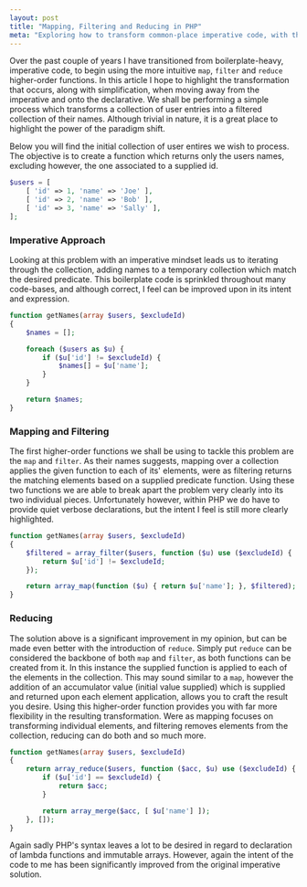 ```yaml
---
layout: post
title: "Mapping, Filtering and Reducing in PHP"
meta: "Exploring how to transform common-place imperative code, with these higher-order functions."
---
```


Over the past couple of years I have transitioned from boilerplate-heavy, imperative code, to begin using the more intuitive `map`, `filter` and `reduce` higher-order functions.
In this article I hope to highlight the transformation that occurs, along with simplification, when moving away from the imperative and onto the declarative.
We shall be performing a simple process which transforms a collection of user entries into a filtered collection of their names.
Although trivial in nature, it is a great place to highlight the power of the paradigm shift.
<!--more-->

Below you will find the initial collection of user entires we wish to process.
The objective is to create a function which returns only the users names, excluding however, the one associated to a supplied id.

```php
$users = [
    [ 'id' => 1, 'name' => 'Joe' ],
    [ 'id' => 2, 'name' => 'Bob' ],
    [ 'id' => 3, 'name' => 'Sally' ],
];
```

### Imperative Approach

Looking at this problem with an imperative mindset leads us to iterating through the collection, adding names to a temporary collection which match the desired predicate.
This boilerplate code is sprinkled throughout many code-bases, and although correct, I feel can be improved upon in its intent and expression.

```php
function getNames(array $users, $excludeId)
{
    $names = [];

    foreach ($users as $u) {
        if ($u['id'] != $excludeId) {
            $names[] = $u['name'];
        }
    }

    return $names;
}
```

### Mapping and Filtering

The first higher-order functions we shall be using to tackle this problem are the `map` and `filter`.
As their names suggests, mapping over a collection applies the given function to each of its' elements, were as filtering returns the matching elements based on a supplied predicate function.
Using these two functions we are able to break apart the problem very clearly into its two individual pieces.
Unfortunately however, within PHP we do have to provide quiet verbose declarations, but the intent I feel is still more clearly highlighted.

```php
function getNames(array $users, $excludeId)
{
    $filtered = array_filter($users, function ($u) use ($excludeId) {
        return $u['id'] != $excludeId;
    });

    return array_map(function ($u) { return $u['name']; }, $filtered);
}
```

### Reducing

The solution above is a significant improvement in my opinion, but can be made even better with the introduction of `reduce`.
Simply put `reduce` can be considered the backbone of both `map` and `filter`, as both functions can be created from it.
In this instance the supplied function is applied to each of the elements in the collection.
This may sound similar to a `map`, however the addition of an accumulator value (initial value supplied) which is supplied and returned upon each element application, allows you to craft the result you desire.
Using this higher-order function provides you with far more flexibility in the resulting transformation.
Were as mapping focuses on transforming individual elements, and filtering removes elements from the collection, reducing can do both and so much more.

```php
function getNames(array $users, $excludeId)
{
    return array_reduce($users, function ($acc, $u) use ($excludeId) {
        if ($u['id'] == $excludeId) {
            return $acc;
        }

        return array_merge($acc, [ $u['name'] ]);
    }, []);
}
```

Again sadly PHP's syntax leaves a lot to be desired in regard to declaration of lambda functions and immutable arrays.
However, again the intent of the code to me has been significantly improved from the original imperative solution.
